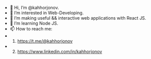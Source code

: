 - 👋 Hi, I’m @kahhorjonov.
- 👀 I’m interested in Web-Developing.
- 🌱 I’m making useful && interactive web applications with React JS.
- 🌱 I’m learning Node JS.
- 📫 How to reach me: 
- 1. https://t.me/@kahhorjonov
- 2. https://www.linkedin.com/in/kahhorjonov

